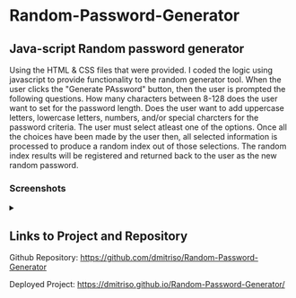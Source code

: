 # Random-Password-Generator

## Java-script Random password generator

Using the HTML & CSS files that were provided. I coded the logic using javascript to provide functionality to the random generator tool. When the user clicks the "Generate PAssword" button, then the user is prompted the following questions. How many characters between 8-128 does the user want to set for the password length. Does the user want to add uppercase letters, lowercase letters, numbers, and/or special charcters for the password criteria. The user must select atleast one of the options. Once all the choices have been made by the user then, all selected information is processed to produce a random index out of those selections. The random index results will be registered and returned back to the user as the new random password.

### Screenshots

<details>
  <summary></summary> 
  
![03-javascript-homework-demo](https://user-images.githubusercontent.com/64864829/100668178-8603be00-3329-11eb-91cc-534e09249aad.png)

</details>

## Links to Project and Repository

Github Repository: https://github.com/dmitriso/Random-Password-Generator

Deployed Project: https://dmitriso.github.io/Random-Password-Generator/
